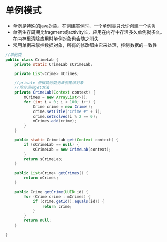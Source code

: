 # 单例模式

* 单例是特殊的java对象，在创建实例时，一个单例类只允许创建一个`实例`
* 单例生存周期比fragment或activity长，应用在内存中存活多久单例就多久。在内存里清除应用时单例对象也会随之消失
* 常用单例来掌控数据对象，所有的修改都由它来处理，控制数据的一致性

```java
//单例类
public class CrimeLab {
    private static CrimeLab sCrimeLab;

    private List<Crime> mCrimes;

    //private 使得其他类无法创建该对象
    //除非调用get方法
    private CrimeLab(Context context) {
        mCrimes = new ArrayList<>();
        for (int i = 0; i < 100; i++) {
            Crime crime = new Crime();
            crime.setTitle("Crime #" + i);
            crime.setSolved(i % 2 == 0);
            mCrimes.add(crime);
        }
    }

    public static CrimeLab get(Context context) {
        if (sCrimeLab == null) {
            sCrimeLab = new CrimeLab(context);
        }
        return sCrimeLab;
    }

    public List<Crime> getCrimes() {
        return mCrimes;
    }

    public Crime getCrime(UUID id) {
        for (Crime crime : mCrimes) {
            if (crime.getId().equals(id)) {
                return crime;
            }
        }
        return null;
    }
    
}
```
